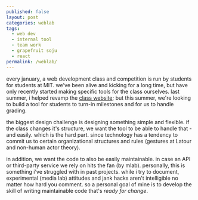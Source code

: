 ```yaml
---
published: false
layout: post
categories: weblab
tags:
  - web dev
  - internal tool
  - team work
  - grapefruit soju
  - react
permalink: /weblab/
---
```

every january, a web development class and competition is run by students for students at MIT. we've been alive and kicking for a long time, but have only recently started making specific tools for the class ourselves. last summer, i helped revamp the [class website](http://weblab.mit.edu); but this summer, we're looking to build a tool for students to turn-in milestones and for us to handle grading.

the biggest design challenge is designing something simple and flexible. if the class changes it's structure, we want the tool to be able to handle that - and easily. which is the hard part. since technology has a tendency to commit us to certain organizational structures and rules (gestures at Latour and non-human actor theory).

in addition, we want the code to also be easily maintainable. in case an API or third-party service we rely on hits the fan (by mlab). personally, this is something i've struggled with in past projects. while i try to document, experimental (media lab) attitudes and jank hacks aren't intelligible no matter how hard you comment. so a personal goal of mine is to develop the skill of writing maintainable code that's _ready for change_. 